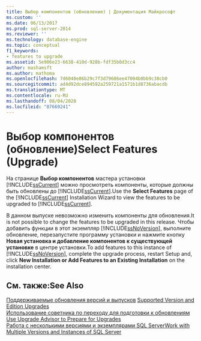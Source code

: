 ```yaml
---
title: Выбор компонентов (обновление) | Документация Майкрософт
ms.custom: ''
ms.date: 06/13/2017
ms.prod: sql-server-2014
ms.reviewer: ''
ms.technology: database-engine
ms.topic: conceptual
f1_keywords:
- features to upgrade
ms.assetid: 5e906e23-6638-410d-920b-fdf35b0d3cc4
author: mashamsft
ms.author: mathoma
ms.openlocfilehash: 7d6040e86b29c7f3d79606ee47004b0bb9c38cb0
ms.sourcegitcommit: ad4d92dce894592a259721a1571b1d8736abacdb
ms.translationtype: MT
ms.contentlocale: ru-RU
ms.lasthandoff: 08/04/2020
ms.locfileid: "87669241"
---
```

# <a name="select-features-upgrade"></a><span data-ttu-id="8cb60-102">Выбор компонентов (обновление)</span><span class="sxs-lookup"><span data-stu-id="8cb60-102">Select Features (Upgrade)</span></span>
  <span data-ttu-id="8cb60-103">На странице **Выбор компонентов** мастера установки [!INCLUDE[ssCurrent](../../includes/sscurrent-md.md)] можно просмотреть компоненты, которые должны быть обновлены до [!INCLUDE[ssCurrent](../../includes/sscurrent-md.md)].</span><span class="sxs-lookup"><span data-stu-id="8cb60-103">Use the **Select Features** page of the [!INCLUDE[ssCurrent](../../includes/sscurrent-md.md)] Installation Wizard to view the features to be upgraded to [!INCLUDE[ssCurrent](../../includes/sscurrent-md.md)].</span></span>  
  
 <span data-ttu-id="8cb60-104">В данном выпуске невозможно изменить компоненты для обновления.</span><span class="sxs-lookup"><span data-stu-id="8cb60-104">It is not possible to change the features to be upgraded in this release.</span></span> <span data-ttu-id="8cb60-105">Чтобы добавить функции в этот экземпляр [!INCLUDE[ssNoVersion](../../includes/ssnoversion-md.md)], выполните обновление, перезапустите программу установки и нажмите кнопку **Новая установка и добавление компонентов к существующей установке** в центре установки.</span><span class="sxs-lookup"><span data-stu-id="8cb60-105">To add features to this instance of [!INCLUDE[ssNoVersion](../../includes/ssnoversion-md.md)], complete the upgrade process, restart Setup and, click **New Installation or Add Features to an Existing Installation** on the installation center.</span></span>  
  
## <a name="see-also"></a><span data-ttu-id="8cb60-106">См. также:</span><span class="sxs-lookup"><span data-stu-id="8cb60-106">See Also</span></span>  
 <span data-ttu-id="8cb60-107">[Поддерживаемые обновления версий и выпусков](../../database-engine/install-windows/supported-version-and-edition-upgrades.md) </span><span class="sxs-lookup"><span data-stu-id="8cb60-107">[Supported Version and Edition Upgrades](../../database-engine/install-windows/supported-version-and-edition-upgrades.md) </span></span>  
 <span data-ttu-id="8cb60-108">[Использование советника по переходу для подготовки к обновлениям](../../../2014/sql-server/install/use-upgrade-advisor-to-prepare-for-upgrades.md) </span><span class="sxs-lookup"><span data-stu-id="8cb60-108">[Use Upgrade Advisor to Prepare for Upgrades](../../../2014/sql-server/install/use-upgrade-advisor-to-prepare-for-upgrades.md) </span></span>  
 [<span data-ttu-id="8cb60-109">Работа с несколькими версиями и экземплярами SQL Server</span><span class="sxs-lookup"><span data-stu-id="8cb60-109">Work with Multiple Versions and Instances of SQL Server</span></span>](../../../2014/sql-server/install/work-with-multiple-versions-and-instances-of-sql-server.md)  
  
  
